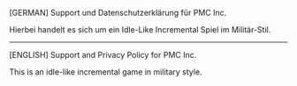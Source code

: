 [GERMAN]
Support und Datenschutzerklärung für PMC Inc.

Hierbei handelt es sich um ein Idle-Like Incremental Spiel im Militär-Stil.

-----

[ENGLISH]
Support and Privacy Policy for PMC Inc.

This is an idle-like incremental game in military style.
